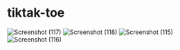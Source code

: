 # tiktak-toe
![Screenshot (117)](https://user-images.githubusercontent.com/86179222/179665043-ef6e1644-cc43-4089-8610-8984214bf697.png)
![Screenshot (118)](https://user-images.githubusercontent.com/86179222/179665048-23d5663b-a290-439c-8922-eb3af91d1fc7.png)
![Screenshot (115)](https://user-images.githubusercontent.com/86179222/179665049-16086fe9-8117-43d6-84ed-0fedadf55773.png)
![Screenshot (116)](https://user-images.githubusercontent.com/86179222/179665052-b87dff34-5d24-437a-9745-cc92af799375.png)
